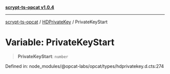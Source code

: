 [**scrypt-ts-opcat v1.0.4**](../../../README.md)

***

[scrypt-ts-opcat](../../../README.md) / [HDPrivateKey](../README.md) / PrivateKeyStart

# Variable: PrivateKeyStart

> **PrivateKeyStart**: `number`

Defined in: node\_modules/@opcat-labs/opcat/types/hdprivatekey.d.cts:274
